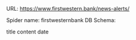 URL: https://www.firstwestern.bank/news-alerts/

Spider name: firstwesternbank
DB Schema:

title
content
date